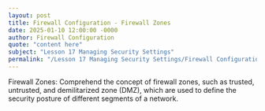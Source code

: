 ```yaml
---
layout: post
title: Firewall Configuration - Firewall Zones
date: 2025-01-10 12:00:00 -0000
author: Firewall Configuration
quote: "content here"
subject: "Lesson 17 Managing Security Settings"
permalink: "/Lesson 17 Managing Security Settings/Firewall Configuration/Firewall Configuration - Firewall Zones"
---
```


Firewall Zones: Comprehend the concept of firewall zones, such as trusted, untrusted, and demilitarized zone (DMZ), which are used to define the security posture of different segments of a network.
